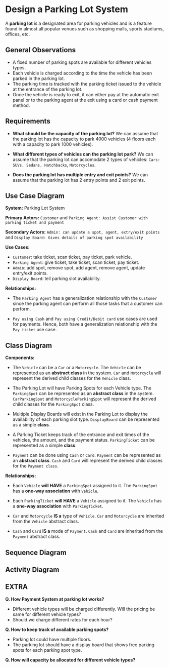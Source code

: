 # Design a Parking Lot System

A **parking lot** is a designated area for parking vehicles and is a feature found in almost all popular venues such as shopping malls, sports stadiums, offices, etc.

## General Observations

- A fixed number of parking spots are available for different vehicles types.
- Each vehicle is charged according to the time the vehicle has been parked in the parking lot.
- The parking time is tracked with the parking ticket issued to the vehicle at the entrance of the parking lot.
- Once the vehicle is ready to exit, it can either pay at the automatic exit panel or to the parking agent at the exit using a card or cash payment method.

## Requirements

- **What should be the capacity of the parking lot?** We can assume that the parking lot has the capacity to park 4000 vehicles (4 floors each with a capacity to park 1000 vehicles).

- **What different types of vehicles can the parking lot park?** We can assume that the parking lot can accomodate 2 types of vehicles: `Cars: SUVs, Sedans, Hatchbacks`, `Motorcycles`.

- **Does the parking lot has multiple entry and exit points?** We can assume that the parking lot has 2 entry points and 2 exit points.

## Use Case Diagram

**System:** Parking Lot System

**Primary Actors:** `Customer` and `Parking Agent: Assist Customer with parking ticket and payment`

**Secondary Actors:** `Admin: can update a spot, agent, extry/exit points` and `Display Board: Gives details of parking spot availability`

**Use Cases:**

- `Customer`: take ticket, scan ticket, pay ticket, park vehicle.
- `Parking Agent`: give ticket, take ticket, scan ticket, pay ticket.
- `Admin`: add spot, remove spot, add agent, remove agent, update entry/exit points.
- `Display Board`: tell parking slot availability.

**Relationships:**

- The `Parking Agent` has a generalization relationship with the `Customer` since the parking agent can perform all those tasks that a customer can perform.

- `Pay using Cash` and `Pay using Credit/Debit card` use cases are used for payments. Hence, both have a generalization relationship with the `Pay ticket` use case.

## Class Diagram

**Components:**

- The `Vehicle` can be a `Car` or a `Motorcycle`. The `Vehicle` can be represented as an **abstract class** in the system. `Car` and `Motorcycle` will represent the derived child classes for the `Vehicle` class.

- The Parking Lot will have Parking Spots for each Vehicle type. The `ParkingSpot` can be represented as an **abstract class** in the system. `CarParkingSpot` and `MotorcycleParkingSpot` will represent the derived child classes for the `ParkingSpot` class.

- Multiple Display Boards will exist in the Parking Lot to display the availability of each parking slot type. `DisplayBoard` can be represented as a simple **class**.

- A Parking Ticket keeps track of the entrance and exit times of the vehicles, the amount, and the payment status. `ParkingTicket` can be represented as a simple **class**.

- `Payment` can be done using `Cash` or `Card`. `Payment` can be represented as an **abstract class**. `Cash` and `Card` will represent the derived child classes for the `Payment class`.

**Relationships:**

- Each `Vehicle` **will HAVE** a `ParkingSpot` assigned to it. The `ParkingSpot` has a **one-way association** with `Vehicle`.

- Each `ParkingTicket` **will HAVE** a `Vehicle` assigned to it. The `Vehicle` has a **one-way association** with `ParkingTicket`.

- `Car` and `Motorcycle` **IS a** type of `Vehicle`. `Car` and `Motorcycle` are inherited from the `Vehicle` abstract class.

- `Cash` and `Card` **IS a** mode of `Payment`. `Cash` and `Card` are inherited from the `Payment` abstract class.

## Sequence Diagram

## Activity Diagram

## EXTRA

**Q. How Payment System at parking lot works?**

- Different vehicle types will be charged differently. Will the pricing be same for different vehicle types?
- Should we charge different rates for each hour?

**Q. How to keep track of available parking spots?**

- Parking lot could have multiple floors.
- The parking lot should have a display board that shows free parking spots for each parking spot type.

**Q. How will capacity be allocated for different vehicle types?**
